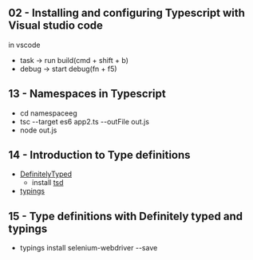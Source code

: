 ## 02 - Installing and configuring Typescript with Visual studio code

in vscode
- task -> run build(cmd + shift + b)
- debug -> start debug(fn + f5)

## 13 - Namespaces in Typescript
- cd namespaceeg
- tsc --target es6 app2.ts --outFile out.js
- node out.js

## 14 - Introduction to Type definitions
- [DefinitelyTyped](http://definitelytyped.org)
  - install [tsd](https://www.npmjs.com/package/tsd)
- [typings](https://github.com/typings/typings)

## 15 - Type definitions with Definitely typed and typings
- typings install selenium-webdriver --save
